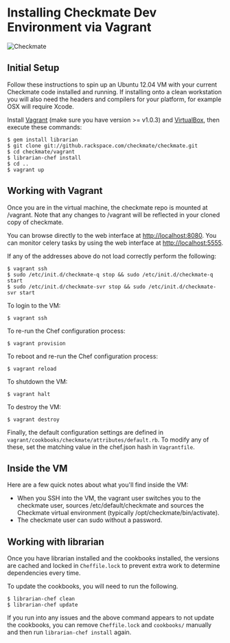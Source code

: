 # Installing Checkmate Dev Environment via Vagrant
![Checkmate](https://github.rackspace.com/checkmate/checkmate/raw/master/checkmate/static/img/checkmate.png)

## Initial Setup

Follow these instructions to spin up an Ubuntu 12.04 VM with your current 
Checkmate code installed and running.  If installing onto a clean workstation you will 
also need the headers and compilers for your platform, for example OSX will require Xcode.

Install [Vagrant](http://vagrantup.com/) (make sure you have version >= v1.0.3)
and [VirtualBox](https://www.virtualbox.org/), then execute these commands:

    $ gem install librarian
    $ git clone git://github.rackspace.com/checkmate/checkmate.git
    $ cd checkmate/vagrant
    $ librarian-chef install
    $ cd ..
    $ vagrant up

## Working with Vagrant

Once you are in the virtual machine, the checkmate repo is mounted at /vagrant.
Note that any changes to /vagrant will be reflected in your cloned copy of
checkmate.

You can browse directly to the web interface at [http://localhost:8080](http://localhost:8080).
You can monitor celery tasks by using the web interface at [http://localhost:5555](http://localhost:5555). 

If any of the addresses above do not load correctly perform the following:
	
	$ vagrant ssh
	$ sudo /etc/init.d/checkmate-q stop && sudo /etc/init.d/checkmate-q start
	$ sudo /etc/init.d/checkmate-svr stop && sudo /etc/init.d/checkmate-svr start

To login to the VM:

    $ vagrant ssh

To re-run the Chef configuration process:

    $ vagrant provision

To reboot and re-run the Chef configuration process:

    $ vagrant reload

To shutdown the VM:

    $ vagrant halt

To destroy the VM:

    $ vagrant destroy

Finally, the default configuration settings are defined in `vagrant/cookbooks/checkmate/attributes/default.rb`.
To modify any of these, set the matching value in the chef.json hash in `Vagrantfile`.

## Inside the VM

Here are a few quick notes about what you'll find inside the VM:

* When you SSH into the VM, the vagrant user switches you to the checkmate user, sources /etc/default/checkmate
  and sources the Checkmate virtual environment (typically /opt/checkmate/bin/activate).
* The checkmate user can sudo without a password.

## Working with librarian

Once you have librarian installed and the cookbooks installed, the versions are
cached and locked in `Cheffile.lock` to prevent extra work to determine 
dependencies every time.

To update the cookbooks, you will need to run the following.

    $ librarian-chef clean
    $ librarian-chef update

If you run into any issues and the above command appears to not update the
cookbooks, you can remove `Cheffile.lock` and `cookbooks/` manually and then run `librarian-chef install` again.

